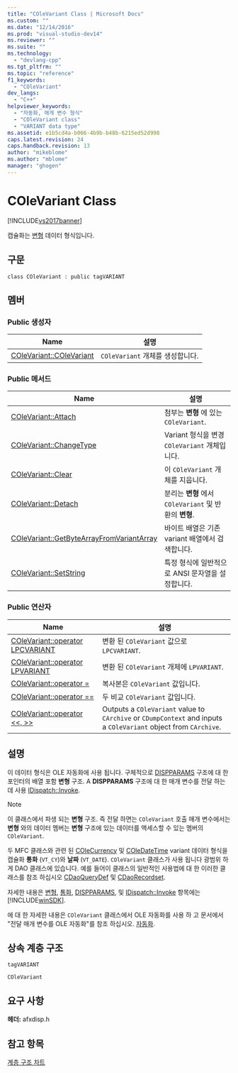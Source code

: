 ```yaml
---
title: "COleVariant Class | Microsoft Docs"
ms.custom: ""
ms.date: "12/14/2016"
ms.prod: "visual-studio-dev14"
ms.reviewer: ""
ms.suite: ""
ms.technology: 
  - "devlang-cpp"
ms.tgt_pltfrm: ""
ms.topic: "reference"
f1_keywords: 
  - "COleVariant"
dev_langs: 
  - "C++"
helpviewer_keywords: 
  - "자동화, 매개 변수 형식"
  - "COleVariant class"
  - "VARIANT data type"
ms.assetid: e1b5cd4a-b066-4b9b-b48b-6215ed52d998
caps.latest.revision: 24
caps.handback.revision: 13
author: "mikeblome"
ms.author: "mblome"
manager: "ghogen"
---
```

# COleVariant Class
[!INCLUDE[vs2017banner](../../assembler/inline/includes/vs2017banner.md)]

캡슐화는  [변형](http://msdn.microsoft.com/ko-kr/e305240e-9e11-4006-98cc-26f4932d2118) 데이터 형식입니다.  
  
## 구문  
  
```  
class COleVariant : public tagVARIANT  
```  
  
## 멤버  
  
### Public 생성자  
  
|Name|설명|  
|----------|--------|  
|[COleVariant::COleVariant](../Topic/COleVariant::COleVariant.md)|`COleVariant` 개체를 생성합니다.|  
  
### Public 메서드  
  
|Name|설명|  
|----------|--------|  
|[COleVariant::Attach](../Topic/COleVariant::Attach.md)|첨부는  **변형** 에 있는 `COleVariant`.|  
|[COleVariant::ChangeType](../Topic/COleVariant::ChangeType.md)|Variant 형식을 변경 `COleVariant` 개체입니다.|  
|[COleVariant::Clear](../Topic/COleVariant::Clear.md)|이 `COleVariant` 개체를 지웁니다.|  
|[COleVariant::Detach](../Topic/COleVariant::Detach.md)|분리는  **변형** 에서 `COleVariant` 및 반환의  **변형**.|  
|[COleVariant::GetByteArrayFromVariantArray](../Topic/COleVariant::GetByteArrayFromVariantArray.md)|바이트 배열은 기존 variant 배열에서 검색합니다.|  
|[COleVariant::SetString](../Topic/COleVariant::SetString.md)|특정 형식에 일반적으로 ANSI 문자열을 설정합니다.|  
  
### Public 연산자  
  
|Name|설명|  
|----------|--------|  
|[COleVariant::operator LPCVARIANT](../Topic/COleVariant::operator%20LPCVARIANT.md)|변환 된 `COleVariant` 값으로 `LPCVARIANT`.|  
|[COleVariant::operator LPVARIANT](../Topic/COleVariant::operator%20LPVARIANT.md)|변환 된 `COleVariant` 개체에 `LPVARIANT`.|  
|[COleVariant::operator \=](../Topic/COleVariant::operator%20=.md)|복사본은 `COleVariant` 값입니다.|  
|[COleVariant::operator \=\=](../Topic/COleVariant::operator%20==.md)|두 비교 `COleVariant` 값입니다.|  
|[COleVariant::operator \<\<, \>\>](../Topic/COleVariant::operator%20%3C%3C,%20%3E%3E.md)|Outputs a `COleVariant` value to `CArchive` or `CDumpContext` and inputs a `COleVariant` object from `CArchive`.|  
  
## 설명  
 이 데이터 형식은 OLE 자동화에 사용 됩니다.  구체적으로 [DISPPARAMS](http://msdn.microsoft.com/ko-kr/a16e5a21-766e-4287-b039-13429aa78f8b) 구조에 대 한 포인터의 배열 포함  **변형** 구조.  A  **DISPPARAMS** 구조에 대 한 매개 변수를 전달 하는 데 사용 [IDispatch::Invoke](http://msdn.microsoft.com/ko-kr/964ade8e-9d8a-4d32-bd47-aa678912a54d).  
  
> [!NOTE]
>  이 클래스에서 파생 되는  **변형** 구조.  즉 전달 하면는 `COleVariant` 호출 매개 변수에서는  **변형** 와의 데이터 멤버는  **변형** 구조에 있는 데이터를 액세스할 수 있는 멤버의 `COleVariant`.  
  
 두 MFC 클래스와 관련 된  [COleCurrency](../../mfc/reference/colecurrency-class.md) 및  [COleDateTime](../../atl-mfc-shared/reference/coledatetime-class.md) variant 데이터 형식을 캡슐화  **통화** \(`VT_CY`\)와  **날짜** \(`VT_DATE`\).  `COleVariant` 클래스가 사용 됩니다 광범위 하 게 DAO 클래스에 있습니다. 예를 들어이 클래스의 일반적인 사용법에 대 한 이러한 클래스를 참조 하십시오  [CDaoQueryDef](../../mfc/reference/cdaoquerydef-class.md) 및  [CDaoRecordset](../../mfc/reference/cdaorecordset-class.md).  
  
 자세한 내용은  [변형](http://msdn.microsoft.com/ko-kr/e305240e-9e11-4006-98cc-26f4932d2118),  [통화](http://msdn.microsoft.com/ko-kr/5e81273c-7289-45c7-93c0-32c1553f708e), [DISPPARAMS](http://msdn.microsoft.com/ko-kr/a16e5a21-766e-4287-b039-13429aa78f8b), 및 [IDispatch::Invoke](http://msdn.microsoft.com/ko-kr/964ade8e-9d8a-4d32-bd47-aa678912a54d) 항목에는 [!INCLUDE[winSDK](../../atl/includes/winsdk_md.md)].  
  
 에 대 한 자세한 내용은 `COleVariant` 클래스에서 OLE 자동화를 사용 하 고 문서에서 "전달 매개 변수를 OLE 자동화"를 참조 하십시오.  [자동화](../../mfc/automation.md).  
  
## 상속 계층 구조  
 `tagVARIANT`  
  
 `COleVariant`  
  
## 요구 사항  
 **헤더:**  afxdisp.h  
  
## 참고 항목  
 [계층 구조 차트](../../mfc/hierarchy-chart.md)